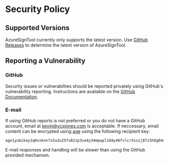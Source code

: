 # Security Policy

## Supported Versions

AzureSignTool currently only supports the latest version. Use [GitHub Releases](https://github.com/vcsjones/AzureSignTool/releases/latest) to determine the latest version of AzureSignTool.

## Reporting a Vulnerability

### GitHub

Security issues or vulnerabilties should be reported privately using GitHub's vulnerability reporting. Instructions are available on the [GitHub Documentation](https://docs.github.com/code-security/security-advisories/guidance-on-reporting-and-writing-information-about-vulnerabilities/privately-reporting-a-security-vulnerability#privately-reporting-a-security-vulnerability).

### E-mail

If using GitHub reports is not preferred or you do not have a GitHub account, email at kevin@vcsjones.com is acceptable. If neccessary, email content can be encrypted using [age](https://filippo.io/age) using the following recipient key:

```plain
age1yubikey1q0vxknn7x5a3u25fu82zp3va4y34mpwpl2d4y46fvlcr5sszj87z5h8g04x
```

E-mail responses and handling will be slower than using the GitHub provided mechanism.
